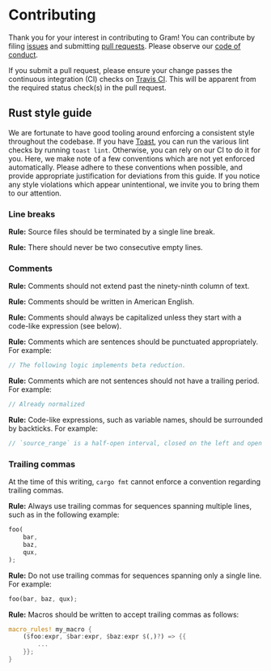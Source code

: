 # Contributing

Thank you for your interest in contributing to Gram! You can contribute by filing [issues](https://github.com/gramlang/gram/issues) and submitting [pull requests](https://github.com/gramlang/gram/pulls). Please observe our [code of conduct](https://github.com/gramlang/gram/blob/master/CODE_OF_CONDUCT.md).

If you submit a pull request, please ensure your change passes the continuous integration (CI) checks on [Travis CI](https://travis-ci.org/gramlang/gram). This will be apparent from the required status check(s) in the pull request.

## Rust style guide

We are fortunate to have good tooling around enforcing a consistent style throughout the codebase. If you have [Toast](https://github.com/stepchowfun/toast), you can run the various lint checks by running `toast lint`. Otherwise, you can rely on our CI to do it for you. Here, we make note of a few conventions which are not yet enforced automatically. Please adhere to these conventions when possible, and provide appropriate justification for deviations from this guide. If you notice any style violations which appear unintentional, we invite you to bring them to our attention.

### Line breaks

**Rule:** Source files should be terminated by a single line break.

**Rule:** There should never be two consecutive empty lines.

### Comments

**Rule:** Comments should not extend past the ninety-ninth column of text.

**Rule:** Comments should be written in American English.

**Rule:** Comments should always be capitalized unless they start with a code-like expression (see below).

**Rule:** Comments which are sentences should be punctuated appropriately. For example:

```rust
// The following logic implements beta reduction.
```

**Rule:** Comments which are not sentences should not have a trailing period. For example:

```rust
// Already normalized
```

**Rule:** Code-like expressions, such as variable names, should be surrounded by backticks. For example:

```rust
// `source_range` is a half-open interval, closed on the left and open on the right.
```

### Trailing commas

At the time of this writing, `cargo fmt` cannot enforce a convention regarding trailing commas.

**Rule:** Always use trailing commas for sequences spanning multiple lines, such as in the following example:

```rust
foo(
    bar,
    baz,
    qux,
);
```

**Rule:** Do not use trailing commas for sequences spanning only a single line. For example:

```rust
foo(bar, baz, qux);
```

**Rule:** Macros should be written to accept trailing commas as follows:

```rust
macro_rules! my_macro {
    ($foo:expr, $bar:expr, $baz:expr $(,)?) => {{
        ...
    }};
}
```
